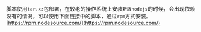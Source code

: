 脚本使用`tar.xz`包部署，在较老的操作系统上安装`新版nodejs`的时候，会出现依赖没有的情况，可以使用下面链接中的脚本，通过`rpm`方式安装。  
[https://rpm.nodesource.com/](https://rpm.nodesource.com/)